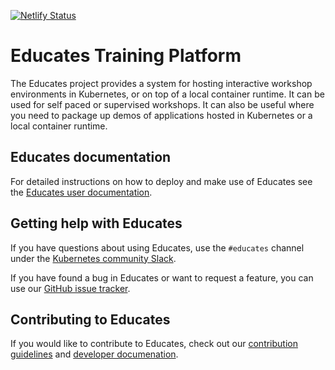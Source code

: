 [![Netlify Status](https://api.netlify.com/api/v1/badges/733ffbee-a738-432b-963c-5ef65ff16302/deploy-status)](https://app.netlify.com/sites/educates-docs/deploys)

Educates Training Platform
==========================

The Educates project provides a system for hosting interactive workshop
environments in Kubernetes, or on top of a local container runtime. It can be
used for self paced or supervised workshops. It can also be useful where you
need to package up demos of applications hosted in Kubernetes or a local
container runtime.

Educates documentation
----------------------

For detailed instructions on how to deploy and make use of Educates see the
[Educates user documentation](https://docs.educates.dev/).

Getting help with Educates
--------------------------

If you have questions about using Educates, use the `#educates` channel under
the [Kubernetes community Slack](https://kubernetes.slack.com/).

If you have found a bug in Educates or want to request a feature, you can use
our [GitHub issue
tracker](https://github.com/vmware-tanzu-labs/educates-training-platform/issues).

Contributing to Educates
------------------------

If you would like to contribute to Educates, check out our [contribution
guidelines](CONTRIBUTING.md) and [developer
documenation](developer-docs/README.md).
